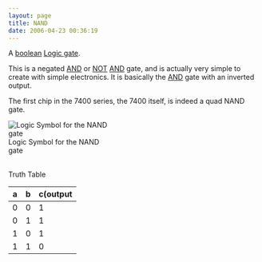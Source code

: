 ```yaml
---
layout: page
title: NAND
date: 2006-04-23 00:36:19
---
```

<p>A <a class="wiki" href="/wiki/boolean.html" title="Boolean">boolean</a> <a class="wiki" href="/wiki/logic_gate.html" title="Devices designed to perform logical operations">Logic gate</a>.
</p>
<p>This is a negated <a class="wiki" href="/wiki/and.html" title="AND">AND</a> or <a class="wiki" href="/wiki/not.html" title="NOT">NOT</a> <a class="wiki" href="/wiki/and.html" title="AND">AND</a> gate, and is actually very simple to create with simple electronics. It is basically the <a class="wiki" href="/wiki/and.html" title="AND">AND</a> gate with an inverted output.
</p>
<p>The first chip in the 7400 series, the 7400 itself, is indeed a quad NAND gate.
</p>
<div style=" width:202px;"><img alt="Logic Symbol for the NAND gate" class="img-responsive" src="tiki-download_wiki_attachment.php?attId=5" title="Logic Symbol for the NAND gate"/> <div class="mini" style="width:200px;"> <div class="thumbcaption">Logic Symbol for the NAND gate		</div> </div> </div>
<p>
<br/>Truth Table
</p>
<table class="normal" id="fancytable_1"> <thead> <tr> <th>a</th> <th>b</th> <th>c(output</th> </tr> </thead> <tbody> <tr> <td class="odd">0</td> <td class="odd">0</td> <td class="odd">1</td> </tr> <tr> <td class="even">0</td> <td class="even">1</td> <td class="even">1</td> </tr> <tr> <td class="odd">1</td> <td class="odd">0</td> <td class="odd">1</td> </tr> <tr> <td class="even">1</td> <td class="even">1</td> <td class="even">0</td> </tr> </tbody> </table>
<p>
<br/>
<br/>
</p>
